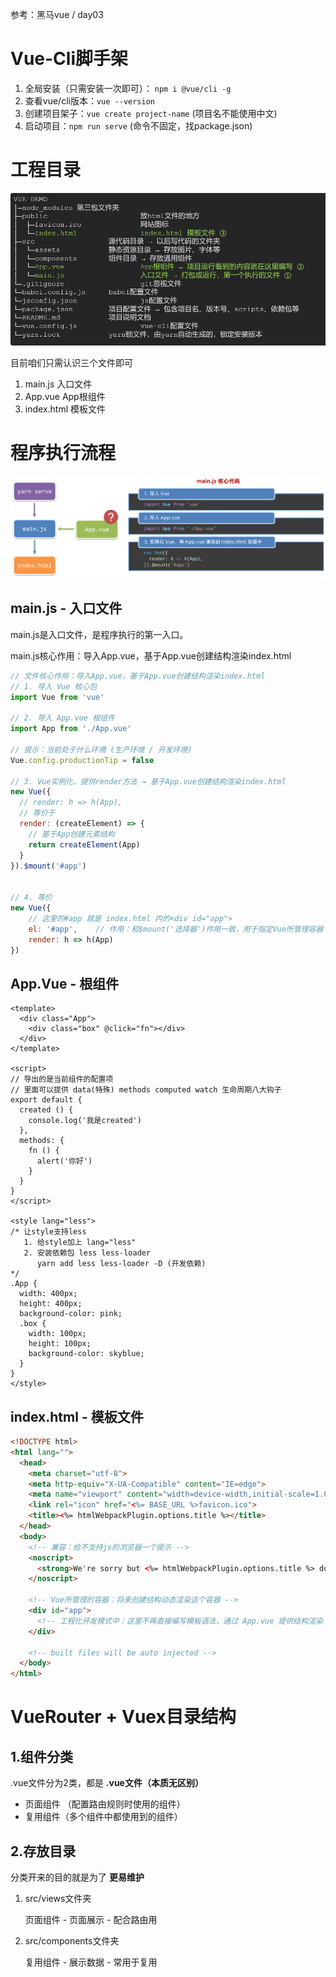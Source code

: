 参考：黑马vue / day03



# Vue-Cli脚手架

1. 全局安装（只需安装一次即可）： `npm i @vue/cli -g`
2. 查看vue/cli版本：`vue --version`
3. 创建项目架子：`vue create project-name` (项目名不能使用中文)
4. 启动项目：`npm run serve` (命令不固定，找package.json)



# 工程目录

![](images/001.png)

目前咱们只需认识三个文件即可

1. main.js  入口文件
2. App.vue  App根组件 
3. index.html 模板文件



# 程序执行流程

![](images/002.png)



## main.js - 入口文件

main.js是入口文件，是程序执行的第一入口。

main.js核心作用：导入App.vue，基于App.vue创建结构渲染index.html

```js
// 文件核心作用：导入App.vue，基于App.vue创建结构渲染index.html
// 1. 导入 Vue 核心包
import Vue from 'vue'

// 2. 导入 App.vue 根组件
import App from './App.vue'

// 提示：当前处于什么环境 (生产环境 / 开发环境)
Vue.config.productionTip = false

// 3. Vue实例化，提供render方法 → 基于App.vue创建结构渲染index.html
new Vue({
  // render: h => h(App),
  // 等价于
  render: (createElement) => {
    // 基于App创建元素结构
    return createElement(App)
  }
}).$mount('#app')


// 4. 等价
new Vue({
  	// 这里的#app 就是 index.html 内的<div id="app">
  	el: '#app',    // 作用：和$mount('选择器')作用一致，用于指定Vue所管理容器
  	render: h => h(App)
})
```



## App.Vue - 根组件

```vue
<template>
  <div class="App">
    <div class="box" @click="fn"></div>
  </div>
</template>

<script>
// 导出的是当前组件的配置项
// 里面可以提供 data(特殊) methods computed watch 生命周期八大钩子
export default {
  created () {
    console.log('我是created')
  },
  methods: {
    fn () {
      alert('你好')
    }
  }
}
</script>

<style lang="less">
/* 让style支持less
   1. 给style加上 lang="less"
   2. 安装依赖包 less less-loader
      yarn add less less-loader -D (开发依赖)
*/
.App {
  width: 400px;
  height: 400px;
  background-color: pink;
  .box {
    width: 100px;
    height: 100px;
    background-color: skyblue;
  }
}
</style>
```



## index.html - 模板文件

```html
<!DOCTYPE html>
<html lang="">
  <head>
    <meta charset="utf-8">
    <meta http-equiv="X-UA-Compatible" content="IE=edge">
    <meta name="viewport" content="width=device-width,initial-scale=1.0">
    <link rel="icon" href="<%= BASE_URL %>favicon.ico">
    <title><%= htmlWebpackPlugin.options.title %></title>
  </head>
  <body>
    <!-- 兼容：给不支持js的浏览器一个提示 -->
    <noscript>
      <strong>We're sorry but <%= htmlWebpackPlugin.options.title %> doesn't work properly without JavaScript enabled. Please enable it to continue.</strong>
    </noscript>

    <!-- Vue所管理的容器：将来创建结构动态渲染这个容器 -->
    <div id="app">
      <!-- 工程化开发模式中：这里不再直接编写模板语法，通过 App.vue 提供结构渲染 -->
    </div>

    <!-- built files will be auto injected -->
  </body>
</html>
```





# VueRouter + Vuex目录结构

## 1.组件分类

 .vue文件分为2类，都是 **.vue文件（本质无区别）**

- 页面组件 （配置路由规则时使用的组件）
- 复用组件（多个组件中都使用到的组件）



## 2.存放目录

分类开来的目的就是为了 **更易维护**

1. src/views文件夹

    页面组件 - 页面展示 - 配合路由用

2. src/components文件夹

    复用组件 - 展示数据 - 常用于复用

























